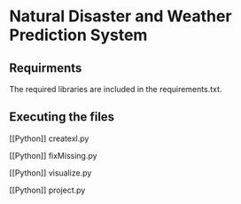 # Natural Disaster and Weather Prediction System

## Requirments
The required libraries are included in the requirements.txt.

## Executing the files

[[Python]] createxl.py

[[Python]] fixMissing.py

[[Python]] visualize.py

[[Python]] project.py